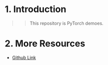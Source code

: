 # 1. Introduction
>>This repository is PyTorch demoes.

# 2. More Resources
- [Github Link](https://github.com/lh9171338/Outline)
